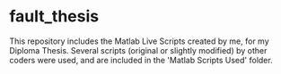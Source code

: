 # fault_thesis
This repository includes the Matlab Live Scripts created by me, for my Diploma Thesis. Several scripts (original or slightly modified) by other coders were used, and are included in the 'Matlab Scripts Used' folder.
